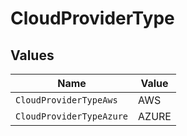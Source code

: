 # CloudProviderType


## Values

| Name                     | Value                    |
| ------------------------ | ------------------------ |
| `CloudProviderTypeAws`   | AWS                      |
| `CloudProviderTypeAzure` | AZURE                    |
